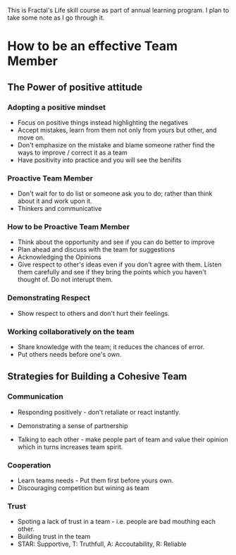 This is Fractal's Life skill course as part of annual learning program. I plan to take some note as I go through it.

# How to be an effective Team Member

## The Power of positive attitude

### Adopting a positive mindset
* Focus on positive things instead highlighting the negatives
* Accept mistakes, learn from them not only from yours but other, and move on.
* Don't emphasize on the mistake and blame someone rather find the ways to improve / correct it as a team
* Have positivity into practice and you will see the benifits

### Proactive Team Member
* Don't wait for to do list or someone ask you to do; rather than think about it and work upon it.
* Thinkers and communicative

### How to be Proactive Team Member
* Think about the opportunity and see if you can do better to improve
* Plan ahead and discuss with the team for suggestions
* Acknowledging the Opinions
* Give respect to other's ideas even if you don't agree with them. Listen them carefully and see if they bring the points which you haven't thought of. Do not interupt them.

### Demonstrating Respect
* Show respect to others and don't hurt their feelings.

### Working collaboratively on the team
* Share knowledge with the team; it reduces the chances of error.
* Put others needs before one's own.

## Strategies for Building a Cohesive Team

### Communication
* Responding positively - don't retaliate or react instantly.
* Demonstrating a sense of partnership

* Talking to each other - make people part of team and value their opinion which in turns increases team spirit.

### Cooperation
* Learn teams needs - Put them first before yours own.
* Discouraging competition but wining as team

### Trust
* Spoting a lack of trust in a team - i.e. people are bad mouthing each other.
* Building trust in the team
* STAR: Supportive, T: Truthfull, A: Accoutability, R: Reliable